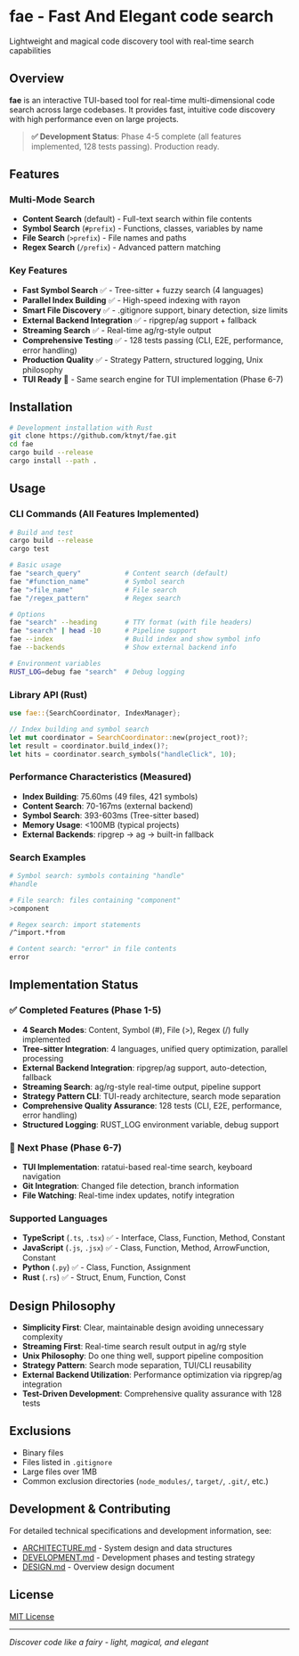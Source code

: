 # fae - Fast And Elegant code search

Lightweight and magical code discovery tool with real-time search capabilities

## Overview

**fae** is an interactive TUI-based tool for real-time multi-dimensional code search across large codebases. It provides fast, intuitive code discovery with high performance even on large projects.

> **✅ Development Status**: Phase 4-5 complete (all features implemented, 128 tests passing). Production ready.

## Features

### Multi-Mode Search
- **Content Search** (default) - Full-text search within file contents
- **Symbol Search** (`#prefix`) - Functions, classes, variables by name
- **File Search** (`>prefix`) - File names and paths
- **Regex Search** (`/prefix`) - Advanced pattern matching

### Key Features
- **Fast Symbol Search** ✅ - Tree-sitter + fuzzy search (4 languages)
- **Parallel Index Building** ✅ - High-speed indexing with rayon
- **Smart File Discovery** ✅ - .gitignore support, binary detection, size limits
- **External Backend Integration** ✅ - ripgrep/ag support + fallback
- **Streaming Search** ✅ - Real-time ag/rg-style output
- **Comprehensive Testing** ✅ - 128 tests passing (CLI, E2E, performance, error handling)
- **Production Quality** ✅ - Strategy Pattern, structured logging, Unix philosophy
- **TUI Ready** 🔄 - Same search engine for TUI implementation (Phase 6-7)

## Installation

```bash
# Development installation with Rust
git clone https://github.com/ktnyt/fae.git
cd fae
cargo build --release
cargo install --path .
```

## Usage

### CLI Commands (All Features Implemented)

```bash
# Build and test
cargo build --release
cargo test

# Basic usage
fae "search_query"           # Content search (default)
fae "#function_name"         # Symbol search
fae ">file_name"             # File search
fae "/regex_pattern"         # Regex search

# Options
fae "search" --heading       # TTY format (with file headers)
fae "search" | head -10      # Pipeline support
fae --index                  # Build index and show symbol info
fae --backends               # Show external backend info

# Environment variables
RUST_LOG=debug fae "search"  # Debug logging
```

### Library API (Rust)

```rust
use fae::{SearchCoordinator, IndexManager};

// Index building and symbol search
let mut coordinator = SearchCoordinator::new(project_root)?;
let result = coordinator.build_index()?;
let hits = coordinator.search_symbols("handleClick", 10);
```

### Performance Characteristics (Measured)

- **Index Building**: 75.60ms (49 files, 421 symbols)
- **Content Search**: 70-167ms (external backend)
- **Symbol Search**: 393-603ms (Tree-sitter based)
- **Memory Usage**: <100MB (typical projects)
- **External Backends**: ripgrep → ag → built-in fallback

### Search Examples

```bash
# Symbol search: symbols containing "handle"
#handle

# File search: files containing "component"
>component

# Regex search: import statements
/^import.*from

# Content search: "error" in file contents
error
```

## Implementation Status

### ✅ Completed Features (Phase 1-5)

- **4 Search Modes**: Content, Symbol (#), File (>), Regex (/) fully implemented
- **Tree-sitter Integration**: 4 languages, unified query optimization, parallel processing
- **External Backend Integration**: ripgrep/ag support, auto-detection, fallback
- **Streaming Search**: ag/rg-style real-time output, pipeline support
- **Strategy Pattern CLI**: TUI-ready architecture, search mode separation
- **Comprehensive Quality Assurance**: 128 tests (CLI, E2E, performance, error handling)
- **Structured Logging**: RUST_LOG environment variable, debug support

### 🔄 Next Phase (Phase 6-7)

- **TUI Implementation**: ratatui-based real-time search, keyboard navigation
- **Git Integration**: Changed file detection, branch information
- **File Watching**: Real-time index updates, notify integration

### Supported Languages

- **TypeScript** (`.ts`, `.tsx`) ✅ - Interface, Class, Function, Method, Constant
- **JavaScript** (`.js`, `.jsx`) ✅ - Class, Function, Method, ArrowFunction, Constant
- **Python** (`.py`) ✅ - Class, Function, Assignment
- **Rust** (`.rs`) ✅ - Struct, Enum, Function, Const

## Design Philosophy

- **Simplicity First**: Clear, maintainable design avoiding unnecessary complexity
- **Streaming First**: Real-time search result output in ag/rg style
- **Unix Philosophy**: Do one thing well, support pipeline composition
- **Strategy Pattern**: Search mode separation, TUI/CLI reusability
- **External Backend Utilization**: Performance optimization via ripgrep/ag integration
- **Test-Driven Development**: Comprehensive quality assurance with 128 tests

## Exclusions

- Binary files
- Files listed in `.gitignore`
- Large files over 1MB
- Common exclusion directories (`node_modules/`, `target/`, `.git/`, etc.)

## Development & Contributing

For detailed technical specifications and development information, see:

- [ARCHITECTURE.md](./ARCHITECTURE.md) - System design and data structures
- [DEVELOPMENT.md](./DEVELOPMENT.md) - Development phases and testing strategy
- [DESIGN.md](./DESIGN.md) - Overview design document

## License

[MIT License](./LICENSE)

---

*Discover code like a fairy - light, magical, and elegant*